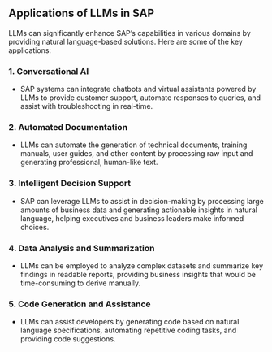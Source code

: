 ## Applications of LLMs in SAP

LLMs can significantly enhance SAP’s capabilities in various domains by providing natural language-based solutions. Here are some of the key applications:

### 1. **Conversational AI**
   - SAP systems can integrate chatbots and virtual assistants powered by LLMs to provide customer support, automate responses to queries, and assist with troubleshooting in real-time.

### 2. **Automated Documentation**
   - LLMs can automate the generation of technical documents, training manuals, user guides, and other content by processing raw input and generating professional, human-like text.

### 3. **Intelligent Decision Support**
   - SAP can leverage LLMs to assist in decision-making by processing large amounts of business data and generating actionable insights in natural language, helping executives and business leaders make informed choices.

### 4. **Data Analysis and Summarization**
   - LLMs can be employed to analyze complex datasets and summarize key findings in readable reports, providing business insights that would be time-consuming to derive manually.

### 5. **Code Generation and Assistance**
   - LLMs can assist developers by generating code based on natural language specifications, automating repetitive coding tasks, and providing code suggestions.
